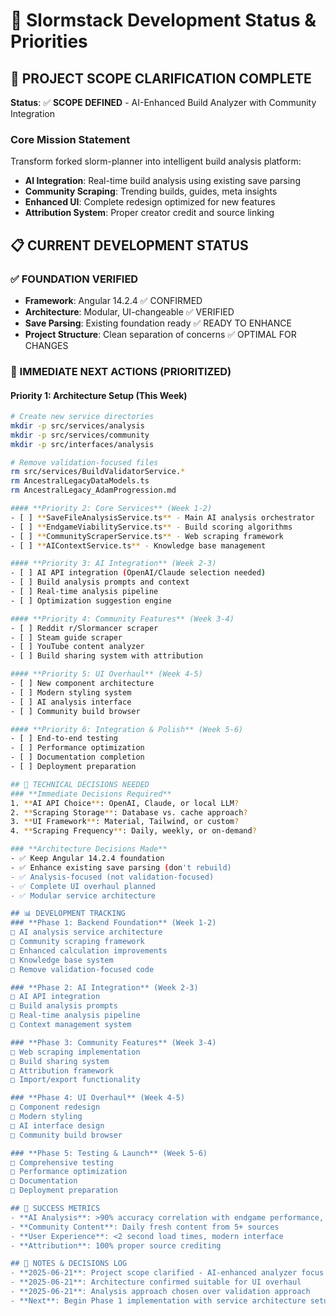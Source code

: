 <!-- Last updated: [Current Date/Time] CST -->

# 🎯 Slormstack Development Status & Priorities

## 🚀 PROJECT SCOPE CLARIFICATION COMPLETE
**Status**: ✅ **SCOPE DEFINED** - AI-Enhanced Build Analyzer with Community Integration

### **Core Mission Statement**
Transform forked slorm-planner into intelligent build analysis platform:
- **AI Integration**: Real-time build analysis using existing save parsing
- **Community Scraping**: Trending builds, guides, meta insights 
- **Enhanced UI**: Complete redesign optimized for new features
- **Attribution System**: Proper creator credit and source linking

## 📋 CURRENT DEVELOPMENT STATUS

### ✅ FOUNDATION VERIFIED
- **Framework**: Angular 14.2.4 ✅ CONFIRMED
- **Architecture**: Modular, UI-changeable ✅ VERIFIED
- **Save Parsing**: Existing foundation ready ✅ READY TO ENHANCE
- **Project Structure**: Clean separation of concerns ✅ OPTIMAL FOR CHANGES

### 🎯 IMMEDIATE NEXT ACTIONS (PRIORITIZED)

#### **Priority 1: Architecture Setup** (This Week)
```bash
# Create new service directories
mkdir -p src/services/analysis
mkdir -p src/services/community
mkdir -p src/interfaces/analysis

# Remove validation-focused files
rm src/services/BuildValidatorService.*
rm AncestralLegacyDataModels.ts
rm AncestralLegacy_AdamProgression.md

#### **Priority 2: Core Services** (Week 1-2)
- [ ] **SaveFileAnalysisService.ts** - Main AI analysis orchestrator
- [ ] **EndgameViabilityService.ts** - Build scoring algorithms
- [ ] **CommunityScraperService.ts** - Web scraping framework
- [ ] **AIContextService.ts** - Knowledge base management

#### **Priority 3: AI Integration** (Week 2-3)
- [ ] AI API integration (OpenAI/Claude selection needed)
- [ ] Build analysis prompts and context
- [ ] Real-time analysis pipeline
- [ ] Optimization suggestion engine

#### **Priority 4: Community Features** (Week 3-4)
- [ ] Reddit r/Slormancer scraper
- [ ] Steam guide scraper
- [ ] YouTube content analyzer
- [ ] Build sharing system with attribution

#### **Priority 5: UI Overhaul** (Week 4-5)
- [ ] New component architecture
- [ ] Modern styling system
- [ ] AI analysis interface
- [ ] Community build browser

#### **Priority 6: Integration & Polish** (Week 5-6)
- [ ] End-to-end testing
- [ ] Performance optimization
- [ ] Documentation completion
- [ ] Deployment preparation

## 🔧 TECHNICAL DECISIONS NEEDED
### **Immediate Decisions Required**
1. **AI API Choice**: OpenAI, Claude, or local LLM?
2. **Scraping Storage**: Database vs. cache approach?
3. **UI Framework**: Material, Tailwind, or custom?
4. **Scraping Frequency**: Daily, weekly, or on-demand?

### **Architecture Decisions Made**
- ✅ Keep Angular 14.2.4 foundation
- ✅ Enhance existing save parsing (don't rebuild)
- ✅ Analysis-focused (not validation-focused)
- ✅ Complete UI overhaul planned
- ✅ Modular service architecture

## 📊 DEVELOPMENT TRACKING
### **Phase 1: Backend Foundation** (Week 1-2)
□ AI analysis service architecture
□ Community scraping framework  
□ Enhanced calculation improvements
□ Knowledge base system
□ Remove validation-focused code

### **Phase 2: AI Integration** (Week 2-3)
□ AI API integration
□ Build analysis prompts
□ Real-time analysis pipeline
□ Context management system

### **Phase 3: Community Features** (Week 3-4)
□ Web scraping implementation
□ Build sharing system
□ Attribution framework
□ Import/export functionality

### **Phase 4: UI Overhaul** (Week 4-5)
□ Component redesign
□ Modern styling
□ AI interface design
□ Community build browser

### **Phase 5: Testing & Launch** (Week 5-6)
□ Comprehensive testing
□ Performance optimization
□ Documentation
□ Deployment preparation

## 🎯 SUCCESS METRICS
- **AI Analysis**: >90% accuracy correlation with endgame performance, 100% accuracy in relaying what is in the save file (no guesses), updates knowledge weekly with scraped links
- **Community Content**: Daily fresh content from 5+ sources
- **User Experience**: <2 second load times, modern interface
- **Attribution**: 100% proper source crediting

## 📝 NOTES & DECISIONS LOG
- **2025-06-21**: Project scope clarified - AI-enhanced analyzer focus
- **2025-06-21**: Architecture confirmed suitable for UI overhaul
- **2025-06-21**: Analysis approach chosen over validation approach
- **Next**: Begin Phase 1 implementation with service architecture setup
